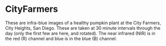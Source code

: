 # CityFarmers

These are infra-blue images of a healthy pumpkin plant at the City Farmers, City Heights, San Diego. 
These are taken at 30 minute intervals through the day (only the  first few are here, and rotated). The near infrared (NIR) is in the red (R) channel  and blue is in the blue (B) channel.
